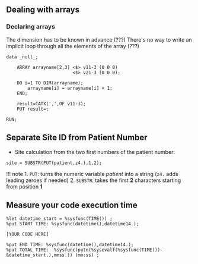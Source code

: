 ## Dealing with arrays

### Declaring arrays

The dimension has to be known in advance (???)
There's no way to write an implicit loop through all the elements of the array (???)

```
data _null_;

	ARRAY arrayname[2,3] <$> v11-3 (0 0 0)
	                     <$> v21-3 (0 0 0);
                             
	DO i=1 TO DIM(arrayname);
		arrayname[i] = arrayname[i] + 1;
	END;

	result=CATX(',',OF v11-3);
	PUT result=;

RUN;
```

## Separate Site ID from Patient Number

* Site calculation from the two first numbers of the patient number:

```
site = SUBSTR(PUT(patient,z4.),1,2);
```

!!! note
    1. `PUT`: turns the numeric variable *patient* into a string (`z4.` adds leading zeroes if needed)
    2. `SUBSTR`: takes the first **2** characters starting from position **1**

## Measure your code execution time

```
%let datetime_start = %sysfunc(TIME()) ;
%put START TIME: %sysfunc(datetime(),datetime14.);

[YOUR CODE HERE]

%put END TIME: %sysfunc(datetime(),datetime14.);
%put TOTAL TIME:  %sysfunc(putn(%sysevalf(%sysfunc(TIME())-&datetime_start.),mmss.)) (mm:ss) ;
```

